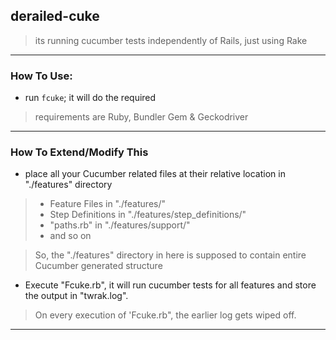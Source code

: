 
## derailed-cuke

> its running cucumber tests independently of Rails, just using Rake

---

### How To Use:

* run `fcuke`; it will do the required

> requirements are Ruby, Bundler Gem & Geckodriver

---

### How To Extend/Modify This

*  place all your Cucumber related files at their relative location in "./features" directory

> * Feature Files in "./features/"
> * Step Definitions in "./features/step_definitions/"
> * "paths.rb" in "./features/support/"
> * and so on

>  So, the "./features" directory in here is supposed to contain entire Cucumber generated structure


* Execute "Fcuke.rb", it will run cucumber tests for all features and store the output in "twrak.log".

> On every execution of 'Fcuke.rb", the earlier log gets wiped off.

---

